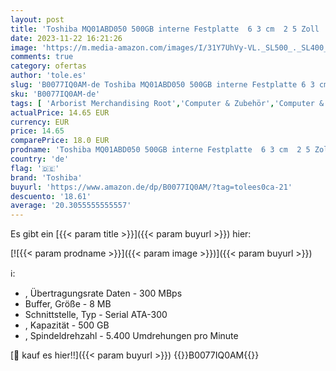 ```yaml
---
layout: post
title: 'Toshiba MQ01ABD050 500GB interne Festplatte  6 3 cm  2 5 Zoll   5400rpm  8MB Cache  SATA '
date: 2023-11-22 16:21:26
image: 'https://m.media-amazon.com/images/I/31Y7UhVy-VL._SL500_._SL400_.jpg'
comments: true
category: ofertas
author: 'tole.es'
slug: 'B0077IQ0AM-de Toshiba MQ01ABD050 500GB interne Festplatte 6 3 cm 2 5...'
sku: 'B0077IQ0AM-de'
tags: [ 'Arborist Merchandising Root','Computer & Zubehör','Computer & Zubehör: Produkte mit Umwelt-Label','Datenspeicher','Interne Festplatten','Interner Speicher','Self Service','Special Features Stores','a4cbee59-f823-40fe-831a-7de64f655f6f_0','a4cbee59-f823-40fe-831a-7de64f655f6f_1301','toshiba','🇩🇪', ]
actualPrice: 14.65 EUR
currency: EUR
price: 14.65
comparePrice: 18.0 EUR
prodname: 'Toshiba MQ01ABD050 500GB interne Festplatte  6 3 cm  2 5 Zoll   5400rpm  8MB Cache  SATA '
country: 'de'
flag: '🇩🇪'
brand: 'Toshiba'
buyurl: 'https://www.amazon.de/dp/B0077IQ0AM/?tag=tolees0ca-21'
descuento: '18.61'
average: '20.3055555555557'
---
```


Es gibt ein [{{< param title >}}]({{< param buyurl >}}) hier:

[![{{< param prodname >}}]({{< param image >}})]({{< param buyurl >}})

ℹ️:

- , Übertragungsrate Daten - 300 MBps
- Buffer, Größe - 8 MB
- Schnittstelle, Typ - Serial ATA-300
- , Kapazität - 500 GB
- , Spindeldrehzahl - 5.400 Umdrehungen pro Minute

[🛒 kauf es hier!!]({{< param buyurl >}})
{{<world>}}B0077IQ0AM{{</world>}}
